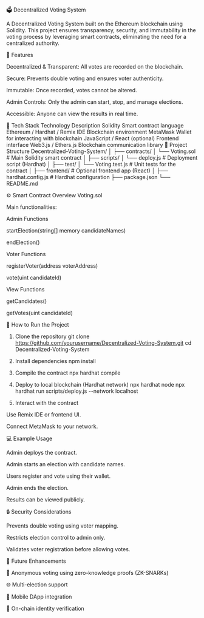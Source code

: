 🗳️ Decentralized Voting System

A Decentralized Voting System built on the Ethereum blockchain using Solidity.
This project ensures transparency, security, and immutability in the voting process by leveraging smart contracts, eliminating the need for a centralized authority.

🚀 Features

Decentralized & Transparent: All votes are recorded on the blockchain.

Secure: Prevents double voting and ensures voter authenticity.

Immutable: Once recorded, votes cannot be altered.

Admin Controls: Only the admin can start, stop, and manage elections.

Accessible: Anyone can view the results in real time.

🧱 Tech Stack
Technology	Description
Solidity	Smart contract language
Ethereum / Hardhat / Remix IDE	Blockchain environment
MetaMask	Wallet for interacting with blockchain
JavaScript / React (optional)	Frontend interface
Web3.js / Ethers.js	Blockchain communication library
📂 Project Structure
Decentralized-Voting-System/
│
├── contracts/
│   └── Voting.sol              # Main Solidity smart contract
│
├── scripts/
│   └── deploy.js               # Deployment script (Hardhat)
│
├── test/
│   └── Voting.test.js          # Unit tests for the contract
│
├── frontend/                   # Optional frontend app (React)
│
├── hardhat.config.js           # Hardhat configuration
├── package.json
└── README.md

⚙️ Smart Contract Overview
Voting.sol

Main functionalities:

Admin Functions

startElection(string[] memory candidateNames)

endElection()

Voter Functions

registerVoter(address voterAddress)

vote(uint candidateId)

View Functions

getCandidates()

getVotes(uint candidateId)

🧩 How to Run the Project
1. Clone the repository
git clone https://github.com/yourusername/Decentralized-Voting-System.git
cd Decentralized-Voting-System

2. Install dependencies
npm install

3. Compile the contract
npx hardhat compile

4. Deploy to local blockchain (Hardhat network)
npx hardhat node
npx hardhat run scripts/deploy.js --network localhost

5. Interact with the contract

Use Remix IDE or frontend UI.

Connect MetaMask to your network.

💻 Example Usage

Admin deploys the contract.

Admin starts an election with candidate names.

Users register and vote using their wallet.

Admin ends the election.

Results can be viewed publicly.

🔒 Security Considerations

Prevents double voting using voter mapping.

Restricts election control to admin only.

Validates voter registration before allowing votes.

🧠 Future Enhancements

🪪 Anonymous voting using zero-knowledge proofs (ZK-SNARKs)

🌐 Multi-election support

📱 Mobile DApp integration

🧾 On-chain identity verification
